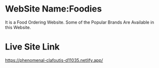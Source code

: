 # WebSite Name:Foodies
It is a Food Ordering Website. Some of the Popular Brands Are Available in this Website.
# Live Site Link 
 https://phenomenal-clafoutis-d11035.netlify.app/


